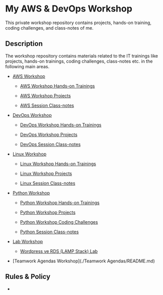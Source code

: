 # My AWS & DevOps Workshop

This private workshop repository contains projects, hands-on training, coding challenges, and class-notes of me.

## Description

The workshop repository contains materials related to the IT trainings like projects, hands-on trainings, coding challenges, class-notes etc. in the following main areas.

- [AWS Workshop](./Aws/README.md)

    - [AWS Workshop Hands-on Trainings](./Aws/hands-on/README.md)

    - [AWS Workshop Projects](./Aws/projects/README.md)

    - [AWS Session Class-notes](./Aws/class-notes/README.md)
  

- [DevOps Workshop](./devops/README.md)

    - [DevOps Workshop Hands-on Trainings](./Devops/hands-on/README.md)

    - [DevOps Workshop Projects](./Devops/projects/README.md)

    - [DevOps Session Class-notes](./Devops/class-notes/README.md)

- [Linux Workshop](./Linux/README.md)

    - [Linux Workshop Hands-on Trainings](./Linux/hands-on/README.md)

    - [Linux Workshop Projects](./Linux/projects/README.md)

    - [Linux Session Class-notes](./Linux/class-notes/README.md)

- [Python Workshop](./Python/README.md)

    - [Python Workshop Hands-on Trainings](./Python/hands-on/README.md)

    - [Python Workshop Projects](./Python//projects/README.md)

    - [Python Workshop Coding Challenges](./Python//coding-challenges/README.md)

    - [Python Session Class-notes](./Python//class-notes/README.md)

- [Lab Workshop](./Lab/README.md)
  
    - [Wordpress ve RDS (LAMP Stack) Lab]()


- [Teamwork Agendas Workshop](./Teamwork Agendas/README.md)

## Rules & Policy

- 
